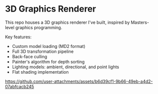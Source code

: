 # 3D Graphics Renderer

This repo houses a 3D graphics renderer I've built, inspired by Masters-level graphics programming.

Key features:
- Custom model loading (MD2 format)
- Full 3D transformation pipeline
- Back-face culling
- Painter's algorithm for depth sorting
- Lighting models: ambient, directional, and point lights
- Flat shading implementation




https://github.com/user-attachments/assets/b6d39cf1-9b66-49eb-a4d2-07abfcacb245

